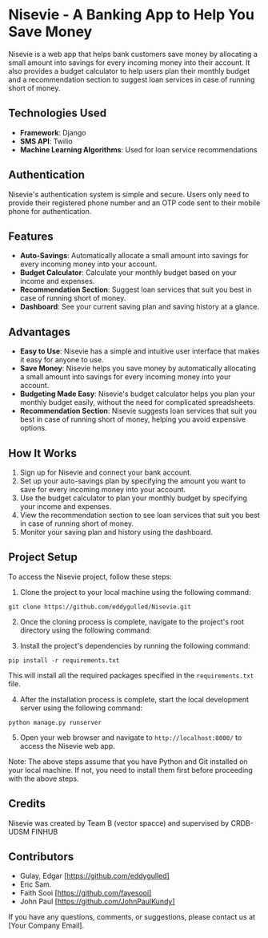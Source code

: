 # Nisevie - A Banking App to Help You Save Money

Nisevie is a web app that helps bank customers save money by allocating a small amount into savings for every incoming money into their account. It also provides a budget calculator to help users plan their monthly budget and a recommendation section to suggest loan services in case of running short of money.

## Technologies Used

- **Framework**: Django
- **SMS API**: Twilio
- **Machine Learning Algorithms**: Used for loan service recommendations

## Authentication

Nisevie's authentication system is simple and secure. Users only need to provide their registered phone number and an OTP code sent to their mobile phone for authentication.

## Features

- **Auto-Savings**: Automatically allocate a small amount into savings for every incoming money into your account.
- **Budget Calculator**: Calculate your monthly budget based on your income and expenses.
- **Recommendation Section**: Suggest loan services that suit you best in case of running short of money.
- **Dashboard**: See your current saving plan and saving history at a glance.

## Advantages

- **Easy to Use**: Nisevie has a simple and intuitive user interface that makes it easy for anyone to use.
- **Save Money**: Nisevie helps you save money by automatically allocating a small amount into savings for every incoming money into your account.
- **Budgeting Made Easy**: Nisevie's budget calculator helps you plan your monthly budget easily, without the need for complicated spreadsheets.
- **Recommendation Section**: Nisevie suggests loan services that suit you best in case of running short of money, helping you avoid expensive options.

## How It Works

1. Sign up for Nisevie and connect your bank account.
2. Set up your auto-savings plan by specifying the amount you want to save for every incoming money into your account.
3. Use the budget calculator to plan your monthly budget by specifying your income and expenses.
4. View the recommendation section to see loan services that suit you best in case of running short of money.
5. Monitor your saving plan and history using the dashboard.

## Project Setup

To access the Nisevie project, follow these steps:

1. Clone the project to your local machine using the following command:

```
git clone https://github.com/eddygulled/Nisevie.git
```


2. Once the cloning process is complete, navigate to the project's root directory using the following command:

3. Install the project's dependencies by running the following command:

```
pip install -r requirements.txt
```

This will install all the required packages specified in the `requirements.txt` file.

4. After the installation process is complete, start the local development server using the following command:

```
python manage.py runserver
```

5. Open your web browser and navigate to `http://localhost:8000/` to access the Nisevie web app.

Note: The above steps assume that you have Python and Git installed on your local machine. If not, you need to install them first before proceeding with the above steps.


## Credits

Nisevie was created by Team B (vector spacce) and supervised by CRDB-UDSM FINHUB

## Contributors

- Gulay, Edgar [https://github.com/eddygulled]
- Eric Sam.
- Faith Sooi [https://github.com/fayesooi]
- John Paul [https://github.com/JohnPaulKundy]

If you have any questions, comments, or suggestions, please contact us at [Your Company Email].
